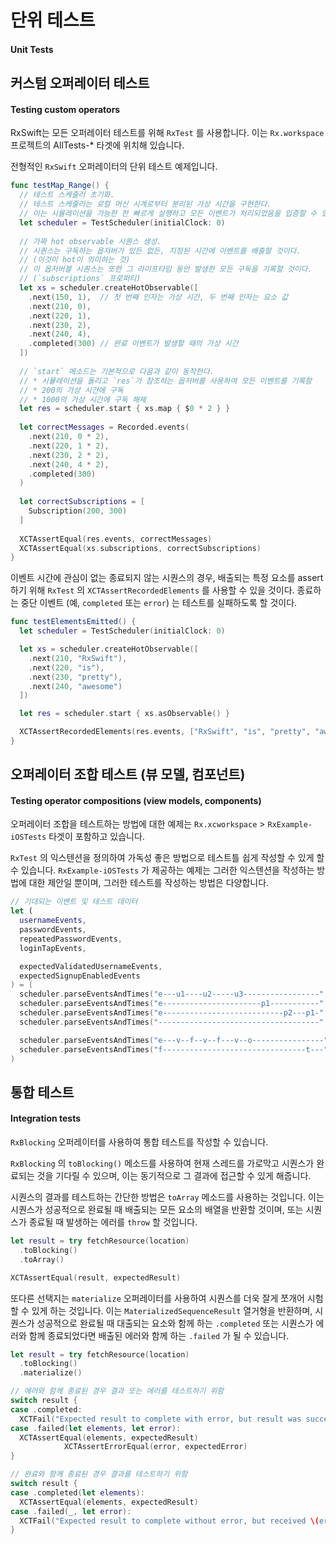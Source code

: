 # 단위 테스트

#### Unit Tests

## 커스텀 오퍼레이터 테스트

#### Testing custom operators

RxSwift는 모든 오퍼레이터 테스트를 위해 `RxTest` 를 사용합니다. 이는 `Rx.workspace` 프로젝트의 AllTests-* 타겟에 위치해 있습니다.

전형적인 `RxSwift` 오퍼레이터의 단위 테스트 예제입니다.

```swift
func testMap_Range() {
  // 테스트 스케줄러 초기화.
  // 테스트 스케줄러는 로컬 머신 시계로부터 분리된 가상 시간을 구현한다.
  // 이는 시뮬레이션을 가능한 한 빠르게 실행하고 모든 이벤트가 처리되었음을 입증할 수 있게 한다. 
  let scheduler = TestScheduler(initialClock: 0)
    
  // 가짜 hot observable 시퀀스 생성.
  // 시퀀스는 구독하는 옵저버가 있든 없든, 지정된 시간에 이벤트를 배출할 것이다.
  // (이것이 hot이 의미하는 것)
  // 이 옵저버블 시퀀스는 또한 그 라이프타임 동안 발생한 모든 구독을 기록할 것이다.
  // (`subscriptions` 프로퍼티)
  let xs = scheduler.createHotObservable([
    .next(150, 1),  // 첫 번째 인자는 가상 시간, 두 번째 인자는 요소 값
    .next(210, 0),
    .next(220, 1),
    .next(230, 2),
    .next(240, 4),
    .completed(300) // 완료 이벤트가 발생할 때의 가상 시간
  ])
    
  // `start` 메소드는 기본적으로 다음과 같이 동작한다.
  // * 시뮬레이션을 돌리고 `res`가 참조하는 옵저버를 사용하여 모든 이벤트를 기록함
  // * 200의 가상 시간에 구독
  // * 1000의 가상 시간에 구독 해제
  let res = scheduler.start { xs.map { $0 * 2 } }
  
  let correctMessages = Recorded.events(
    .next(210, 0 * 2),
    .next(220, 1 * 2),
    .next(230, 2 * 2),
    .next(240, 4 * 2),
    .completed(300)
  )
    
  let correctSubscriptions = [
    Subscription(200, 300)
  ]
  
  XCTAssertEqual(res.events, correctMessages)
  XCTAssertEqual(xs.subscriptions, correctSubscriptions)
}
```

이벤트 시간에 관심이 없는 종료되지 않는 시퀀스의 경우, 배출되는 특정 요소를 assert하기 위해 `RxTest` 의 `XCTAssertRecordedElements` 를 사용할 수 있을 것이다. 종료하는 중단 이벤트 (예, `completed` 또는 `error`) 는 테스트를 실패하도록 할 것이다.

```swift
func testElementsEmitted() {
  let scheduler = TestScheduler(initialClock: 0)

  let xs = scheduler.createHotObservable([
    .next(210, "RxSwift"),
    .next(220, "is"),
    .next(230, "pretty"),
    .next(240, "awesome")
  ])

  let res = scheduler.start { xs.asObservable() }

  XCTAssertRecordedElements(res.events, ["RxSwift", "is", "pretty", "awesome"])
}
```

## 오퍼레이터 조합 테스트 (뷰 모델, 컴포넌트)

#### Testing operator compositions (view models, components)

오퍼레이터 조합을 테스트하는 방법에 대한 예제는 `Rx.xcworkspace` > `RxExample-iOSTests` 타겟이 포함하고 있습니다.

`RxTest` 의 익스텐션을 정의하여 가독성 좋은 방법으로 테스트틀 쉽게 작성할 수 있게 할 수 있습니다. `RxExample-iOSTests` 가 제공하는 예제는 그러한 익스텐션을 작성하는 방법에 대한 제안일 뿐이며, 그러한 테스트를 작성하는 방법은 다양합니다.

```swift
// 기대되는 이벤트 및 테스트 데이터
let (
  usernameEvents,
  passwordEvents,
  repeatedPasswordEvents,
  loginTapEvents,

  expectedValidatedUsernameEvents,
  expectedSignupEnabledEvents
) = (
  scheduler.parseEventsAndTimes("e---u1----u2-----u3-----------------", values: stringValues).first!,
  scheduler.parseEventsAndTimes("e----------------------p1-----------", values: stringValues).first!,
  scheduler.parseEventsAndTimes("e---------------------------p2---p1-", values: stringValues).first!,
  scheduler.parseEventsAndTimes("------------------------------------", values: events).first!,

  scheduler.parseEventsAndTimes("e---v--f--v--f---v--o----------------", values: validations).first!,
  scheduler.parseEventsAndTimes("f--------------------------------t---", values: booleans).first!
)
```

## 통합 테스트

#### Integration tests

`RxBlocking` 오퍼레이터를 사용하여 통합 테스트를 작성할 수 있습니다.

`RxBlocking` 의 `toBlocking()` 메소드를 사용하여 현재 스레드를 가로막고 시퀀스가 완료되는 것을 기다릴 수 있으며, 이는 동기적으로 그 결과에 접근할 수 있게 해줍니다.

시퀀스의 결과를 테스트하는 간단한 방법은 `toArray` 메소드를 사용하는 것입니다. 이는 시퀀스가 성공적으로 완료될 때 배출되는 모든 요소의 배열을 반환할 것이며, 또는 시퀀스가 종료될 때 발생하는 에러를 `throw` 할 것입니다.

```swift
let result = try fetchResource(location)
  .toBlocking()
  .toArray()

XCTAssertEqual(result, expectedResult)
```

또다른 선택지는 `materialize` 오퍼레이터를 사용하여 시퀀스를 더욱 잘게 쪼개어 시험할 수 있게 하는 것입니다. 이는 `MaterializedSequenceResult` 열거형을 반환하며, 시퀀스가 성공적으로 완료될 때 대출되는 요소와 함께 하는 `.completed` 또는 시퀀스가 에러와 함께 종료되었다면 배출된 에러와 함께 하는 `.failed` 가 될 수 있습니다.

```swift
let result = try fetchResource(location)
  .toBlocking()
  .materialize()

// 에러와 함께 종료된 경우 결과 또는 에러를 테스트하기 위함
switch result {
case .completed:
  XCTFail("Expected result to complete with error, but result was successful.")
case .failed(let elements, let error):
  XCTAssertEqual(elements, expectedResult)
            XCTAssertErrorEqual(error, expectedError)
}

// 완료와 함께 종료된 경우 결과를 테스트하기 위함
switch result {
case .completed(let elements):
  XCTAssertEqual(elements, expectedResult)
case .failed(_, let error):
  XCTFail("Expected result to complete without error, but received \(error).")
}
```